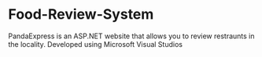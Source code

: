 # Food-Review-System
PandaExpress is an ASP.NET website that allows you to review restraunts in the locality. Developed using Microsoft Visual Studios
